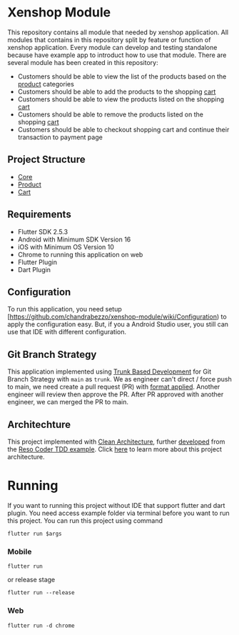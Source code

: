 # Xenshop Module
This repository contains all module that needed by xenshop application. All modules that contains in this repository split by feature or function of xenshop application. Every module can develop and testing standalone because have example app to introduct how to use that module. There are several module has been created in this repository:
- Customers should be able to view the list of the products based on the [product](https://github.com/chandrabezzo/xenshop-module/tree/main/xenshop_product) categories
- Customers should be able to add the products to the shopping [cart](https://github.com/chandrabezzo/xenshop-module/tree/main/xenshop_cart)
- Customers should be able to view the products listed on the shopping [cart](https://github.com/chandrabezzo/xenshop-module/tree/main/xenshop_cart)
- Customers should be able to remove the products listed on the shopping [cart](https://github.com/chandrabezzo/xenshop-module/tree/main/xenshop_cart)
- Customers should be able to checkout shopping cart and continue their transaction to payment page

## Project Structure
- [Core](https://github.com/chandrabezzo/xenshop-module/wiki/Core-Module-Structure)
- [Product](https://github.com/chandrabezzo/xenshop-module/wiki/Product-Module-Structure)
- [Cart](https://github.com/chandrabezzo/xenshop-module/wiki/Cart-Module-Structure)

## Requirements
- Flutter SDK 2.5.3
- Android with Minimum SDK Version 16
- iOS with Minimum OS Version 10
- Chrome to running this application on web
- Flutter Plugin
- Dart Plugin

## Configuration
To run this application, you need setup [https://github.com/chandrabezzo/xenshop-module/wiki/Configuration) to apply the configuration easy. But, if you a Android Studio user, you still can use that IDE with different configuration.

## Git Branch Strategy
This application implemented using [Trunk Based Development](https://trunkbaseddevelopment.com/) for Git Branch Strategy with `main` as `trunk`. We as engineer can't direct / force push to main, we need create a pull request (PR) with [format applied](https://github.com/chandrabezzo/xenshop-module/blob/main/pull_request_template.md). Another engineer will review then approve the PR. After PR approved with another engineer, we can merged the PR to main.

## Architechture
This project implemented with [Clean Architecture](https://blog.cleancoder.com/uncle-bob/2012/08/13/the-clean-architecture.html), further [developed](https://github.com/ResoCoder/flutter-tdd-clean-architecture-course) from the [Reso Coder TDD example](https://resocoder.com/flutter-clean-architecture-tdd). Click [here](https://github.com/chandrabezzo/xenshop/wiki/Clean-Architecture) to learn more about this project architecture.

# Running
If you want to running this project without IDE that support flutter and dart plugin. You need access example folder via terminal before you want to run this project. You can run this project using command
```
flutter run $args
```

### Mobile
```
flutter run
```
or release stage
```
flutter run --release
```

### Web
```
flutter run -d chrome
```
